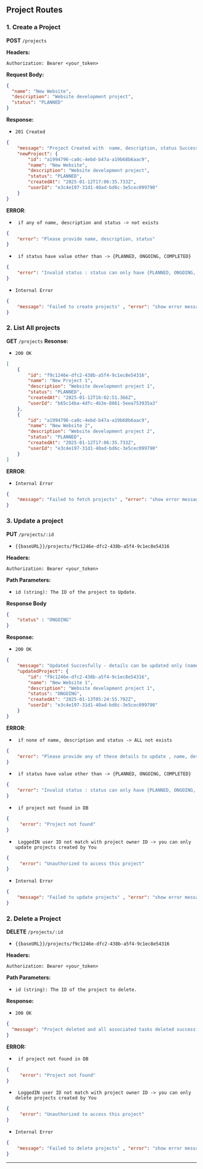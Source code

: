 ## Project Routes

### 1. **Create a Project**
**POST** `/projects`

**Headers:**
```http
Authorization: Bearer <your_token>
```

**Request Body:**
```json
{
  "name": "New Website",
  "description": "Website development project",
  "status": "PLANNED"
}
```

**Response:**
- `201 Created`
```json
{
    "message": "Project Created with  name, description, status Successfully ",
    "newProject": {
        "id": "a1994796-ca0c-4ebd-b47a-a19b68b6aac9",
        "name": "New Website",
        "description": "Website development project",
        "status": "PLANNED",
        "createdAt": "2025-01-12T17:06:35.733Z",
        "userId": "e3c4e197-31d1-40ad-bd6c-3e5cec099790"
    }
}
```

**ERROR**:
- ` if any of name, description and status -> not exists`
```json
{ 
    "error": "Please provide name, description, status" 
}
```
- ` if status have value other than -> {PLANNED, ONGOING, COMPLETED}`
```json
{ 
    "error": "Invalid status : status can only have {PLANNED, ONGOING, COMPLETED}" 
}
```
-  `Internal Error`
```json
{ 
    "message": "Failed to create projects" , "error": "show error message" 
}
```


### 2. **List All projects**
**GET** `/projects`
**Resonse:**
- `200 OK`
```json
[
    {
        "id": "f9c1246e-dfc2-438b-a5f4-9c1ec8e54316",
        "name": "New Project 1",
        "description": "Website development project 1",
        "status": "PLANNED",
        "createdAt": "2025-01-12T16:02:51.366Z",
        "userId": "b65c14ba-4dfc-4b3e-8861-5eea753935a3"
    },
    {
        "id": "a1994796-ca0c-4ebd-b47a-a19b68b6aac9",
        "name": "New Website 2",
        "description": "Website development project 2",
        "status": "PLANNED",
        "createdAt": "2025-01-12T17:06:35.733Z",
        "userId": "e3c4e197-31d1-40ad-bd6c-3e5cec099790"
    }
]
```
**ERROR**:
-  `Internal Error`
```json
{ 
    "message": "Failed to fetch projects" , "error": "show error message" 
}
```

### 3. **Update a project**
**PUT** `/projects/:id`
- `{{baseURL}}/projects/f9c1246e-dfc2-438b-a5f4-9c1ec8e54316`

**Headers:**
```http
Authorization: Bearer <your_token>
```

**Path Parameters:**
- `id (string): The ID of the project to Update.`

**Response Body**
```json
{
    "status" : "ONGOING"
}
```
**Response:**
- `200 OK`
```json
{
    "message": "Updated Succesfully - details can be updated only (name, description or status) ",
    "updatedProject": {
        "id": "f9c1246e-dfc2-438b-a5f4-9c1ec8e54316",
        "name": "New Website 1",
        "description": "Website development project 1",
        "status": "ONGOING",
        "createdAt": "2025-01-13T05:24:55.792Z",
        "userId": "e3c4e197-31d1-40ad-bd6c-3e5cec099790"
    }
}
```
**ERROR**:
- ` if none of name, description and status -> ALL not exists`
```json
{ 
    "error": "Please provide any of these details to update , name, description or status" 
}
```
- ` if status have value other than -> {PLANNED, ONGOING, COMPLETED}`
```json
{ 
    "error": "Invalid status : status can only have {PLANNED, ONGOING, COMPLETED}" 
}
```
- ` if project not found in DB`
```json
{
     "error": "Project not found" 
}
```
- ` LoggedIN user ID not match with project owner ID -> you can only update projects created by You`
```json
{
     "error": "Unauthorized to access this project" 
}
```
-  `Internal Error`
```json
{ 
    "message": "Failed to update projects" , "error": "show error message" 
}
```


### 2. **Delete a Project**
**DELETE** `/projects/:id`
- `{{baseURL}}/projects/f9c1246e-dfc2-438b-a5f4-9c1ec8e54316`

**Headers:**
```http
Authorization: Bearer <your_token>
```

**Path Parameters:**
- `id (string): The ID of the project to delete.`

**Response:**
- `200 OK`
```json
{
  "message": "Project deleted and all associated tasks deleted successfully"
}
```
**ERROR:**
- ` if project not found in DB`
```json
{
     "error": "Project not found" 
}
```
- ` LoggedIN user ID not match with project owner ID -> you can only delete projects created by You`
```json
{
     "error": "Unauthorized to access this project" 
}
```
-  `Internal Error`
```json
{ 
    "message": "Failed to delete projects" , "error": "show error message" 
}
```

---




